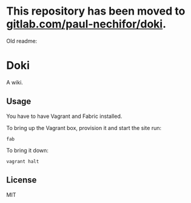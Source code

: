 # This repository has been moved to [gitlab.com/paul-nechifor/doki](http://gitlab.com/paul-nechifor/doki).

Old readme:

# Doki

A wiki.

## Usage

You have to have Vagrant and Fabric installed.

To bring up the Vagrant box, provision it and start the site run:

    fab

To bring it down:

    vagrant halt

## License

MIT
